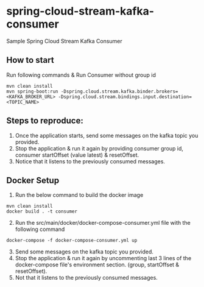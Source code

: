 # spring-cloud-stream-kafka-consumer
Sample Spring Cloud Stream Kafka Consumer

## How to start

Run following commands & Run Consumer without group id

```
mvn clean install
mvn spring-boot:run -Dspring.cloud.stream.kafka.binder.brokers=<KAFKA_BROKER_URL> -Dspring.cloud.stream.bindings.input.destination=<TOPIC_NAME>
```

## Steps to reproduce:

1. Once the application starts, send some messages on the kafka topic you provided. 
2. Stop the application & run it again by providing consumer group id, consumer startOffset (value latest) & resetOffset.
3. Notice that it listens to the previously consumed messages.

## Docker Setup

1. Run the below command to build the docker image

```
mvn clean install
docker build . -t consumer
```

2. Run the src/main/docker/docker-compose-consumer.yml file with the following command

 ```
 docker-compose -f docker-compose-consumer.yml up
 ```
 
 3. Send some messages on the kafka topic you provided.
 4. Stop the application & run it again by uncommenting last 3 lines of the docker-compose file's environment section. (group, startOffset & resetOffset).
 5. Not that it listens to the previously consumed messages.
